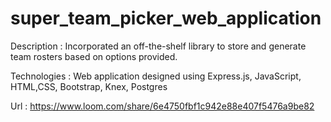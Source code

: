 # super_team_picker_web_application

Description      : Incorporated an off-the-shelf library to store and generate team rosters based on options provided. 

Technologies     : Web application designed using Express.js, JavaScript, HTML,CSS, Bootstrap, Knex, Postgres

Url              : https://www.loom.com/share/6e4750fbf1c942e88e407f5476a9be82
